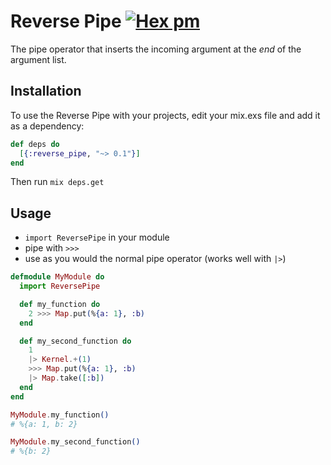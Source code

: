 # Reverse Pipe [![Hex pm](http://img.shields.io/hexpm/v/reverse_pipe.svg?style=flat)](https://hex.pm/packages/reverse_pipe)

The pipe operator that inserts the incoming argument at the _end_ of the argument list.

## Installation

To use the Reverse Pipe with your projects, edit your mix.exs file and add it as a dependency:

```elixir
def deps do
  [{:reverse_pipe, "~> 0.1"}]
end
```

Then run `mix deps.get`

## Usage

* `import ReversePipe` in your module
* pipe with `>>>`
* use as you would the normal pipe operator (works well with `|>`)

```elixir
defmodule MyModule do
  import ReversePipe

  def my_function do
    2 >>> Map.put(%{a: 1}, :b)
  end

  def my_second_function do
    1
    |> Kernel.+(1)
    >>> Map.put(%{a: 1}, :b)
    |> Map.take([:b])
  end
end

MyModule.my_function()
# %{a: 1, b: 2}

MyModule.my_second_function()
# %{b: 2}
```
